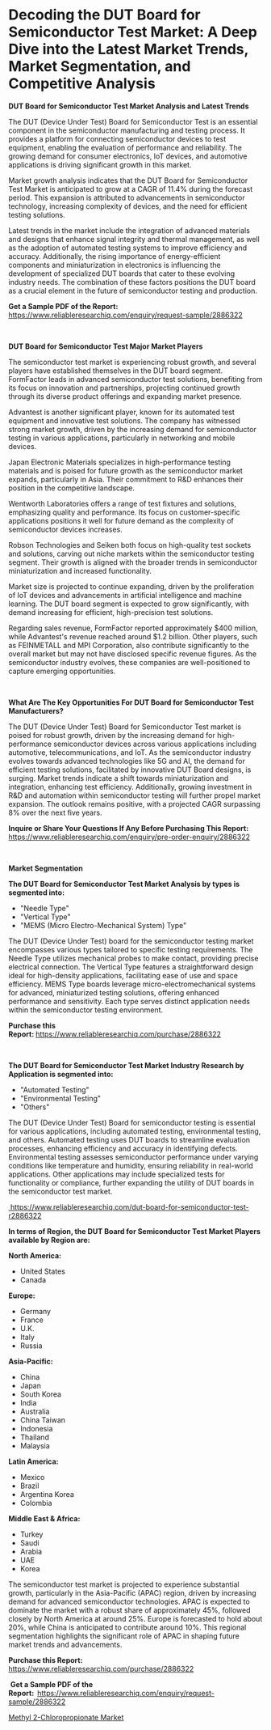 <p><h1>Decoding the DUT Board for Semiconductor Test Market: A Deep Dive into the Latest Market Trends, Market Segmentation, and Competitive Analysis</h1></p><p><strong>DUT Board for Semiconductor Test Market Analysis and Latest Trends</strong></p>
<p><p>The DUT (Device Under Test) Board for Semiconductor Test is an essential component in the semiconductor manufacturing and testing process. It provides a platform for connecting semiconductor devices to test equipment, enabling the evaluation of performance and reliability. The growing demand for consumer electronics, IoT devices, and automotive applications is driving significant growth in this market.</p><p>Market growth analysis indicates that the DUT Board for Semiconductor Test Market is anticipated to grow at a CAGR of 11.4% during the forecast period. This expansion is attributed to advancements in semiconductor technology, increasing complexity of devices, and the need for efficient testing solutions. </p><p>Latest trends in the market include the integration of advanced materials and designs that enhance signal integrity and thermal management, as well as the adoption of automated testing systems to improve efficiency and accuracy. Additionally, the rising importance of energy-efficient components and miniaturization in electronics is influencing the development of specialized DUT boards that cater to these evolving industry needs. The combination of these factors positions the DUT board as a crucial element in the future of semiconductor testing and production.</p></p>
<p><strong>Get a Sample PDF of the Report:&nbsp;</strong> <a href="https://www.reliableresearchiq.com/enquiry/request-sample/2886322?utm_campaign=2455&utm_medium=2&utm_source=Github&utm_content=ia&utm_term=13032025&utm_id=dut-board-for-semiconductor-test">https://www.reliableresearchiq.com/enquiry/request-sample/2886322</a></p>
<p>&nbsp;</p>
<p><strong>DUT Board for Semiconductor Test Major Market Players</strong></p>
<p><p>The semiconductor test market is experiencing robust growth, and several players have established themselves in the DUT board segment. FormFactor leads in advanced semiconductor test solutions, benefiting from its focus on innovation and partnerships, projecting continued growth through its diverse product offerings and expanding market presence.</p><p>Advantest is another significant player, known for its automated test equipment and innovative test solutions. The company has witnessed strong market growth, driven by the increasing demand for semiconductor testing in various applications, particularly in networking and mobile devices.</p><p>Japan Electronic Materials specializes in high-performance testing materials and is poised for future growth as the semiconductor market expands, particularly in Asia. Their commitment to R&D enhances their position in the competitive landscape.</p><p>Wentworth Laboratories offers a range of test fixtures and solutions, emphasizing quality and performance. Its focus on customer-specific applications positions it well for future demand as the complexity of semiconductor devices increases.</p><p>Robson Technologies and Seiken both focus on high-quality test sockets and solutions, carving out niche markets within the semiconductor testing segment. Their growth is aligned with the broader trends in semiconductor miniaturization and increased functionality.</p><p>Market size is projected to continue expanding, driven by the proliferation of IoT devices and advancements in artificial intelligence and machine learning. The DUT board segment is expected to grow significantly, with demand increasing for efficient, high-precision test solutions.</p><p>Regarding sales revenue, FormFactor reported approximately $400 million, while Advantest's revenue reached around $1.2 billion. Other players, such as FEINMETALL and MPI Corporation, also contribute significantly to the overall market but may not have disclosed specific revenue figures. As the semiconductor industry evolves, these companies are well-positioned to capture emerging opportunities.</p></p>
<p>&nbsp;</p>
<p><strong>What Are The Key Opportunities For DUT Board for Semiconductor Test Manufacturers?</strong></p>
<p><p>The DUT (Device Under Test) Board for Semiconductor Test market is poised for robust growth, driven by the increasing demand for high-performance semiconductor devices across various applications including automotive, telecommunications, and IoT. As the semiconductor industry evolves towards advanced technologies like 5G and AI, the demand for efficient testing solutions, facilitated by innovative DUT Board designs, is surging. Market trends indicate a shift towards miniaturization and integration, enhancing test efficiency. Additionally, growing investment in R&D and automation within semiconductor testing will further propel market expansion. The outlook remains positive, with a projected CAGR surpassing 8% over the next five years.</p></p>
<p><strong>Inquire or Share Your Questions If Any Before Purchasing This Report:</strong> <a href="https://www.reliableresearchiq.com/enquiry/pre-order-enquiry/2886322?utm_campaign=2455&utm_medium=2&utm_source=Github&utm_content=ia&utm_term=13032025&utm_id=dut-board-for-semiconductor-test">https://www.reliableresearchiq.com/enquiry/pre-order-enquiry/2886322</a></p>
<p>&nbsp;</p>
<p><strong>Market Segmentation</strong></p>
<p><strong>The DUT Board for Semiconductor Test Market Analysis by types is segmented into:</strong></p>
<p><ul><li>"Needle Type"</li><li>"Vertical Type"</li><li>"MEMS (Micro Electro-Mechanical System) Type"</li></ul></p>
<p><p>The DUT (Device Under Test) board for the semiconductor testing market encompasses various types tailored to specific testing requirements. The Needle Type utilizes mechanical probes to make contact, providing precise electrical connection. The Vertical Type features a straightforward design ideal for high-density applications, facilitating ease of use and space efficiency. MEMS Type boards leverage micro-electromechanical systems for advanced, miniaturized testing solutions, offering enhanced performance and sensitivity. Each type serves distinct application needs within the semiconductor testing environment.</p></p>
<p><strong>Purchase this Report:&nbsp;</strong><a href="https://www.reliableresearchiq.com/purchase/2886322?utm_campaign=2455&utm_medium=2&utm_source=Github&utm_content=ia&utm_term=13032025&utm_id=dut-board-for-semiconductor-test">https://www.reliableresearchiq.com/purchase/2886322</a></p>
<p>&nbsp;</p>
<p><strong>The DUT Board for Semiconductor Test Market Industry Research by Application is segmented into:</strong></p>
<p><ul><li>"Automated Testing"</li><li>"Environmental Testing"</li><li>"Others"</li></ul></p>
<p><p>The DUT (Device Under Test) Board for semiconductor testing is essential for various applications, including automated testing, environmental testing, and others. Automated testing uses DUT boards to streamline evaluation processes, enhancing efficiency and accuracy in identifying defects. Environmental testing assesses semiconductor performance under varying conditions like temperature and humidity, ensuring reliability in real-world applications. Other applications may include specialized tests for functionality or compliance, further expanding the utility of DUT boards in the semiconductor test market.</p></p>
<p><a href="https://www.reliableresearchiq.com/dut-board-for-semiconductor-test-r2886322?utm_campaign=2455&utm_medium=2&utm_source=Github&utm_content=ia&utm_term=13032025&utm_id=dut-board-for-semiconductor-test">&nbsp;https://www.reliableresearchiq.com/dut-board-for-semiconductor-test-r2886322</a></p>
<p><strong>In terms of Region, the DUT Board for Semiconductor Test Market Players available by Region are:</strong></p>
<p>
    <p> <strong> North America: </strong>
        <ul>
            <li>United States</li>
            <li>Canada</li>
        </ul>
        </p> 
    <p> <strong> Europe: </strong>
        <ul>
            <li>Germany</li>
            <li>France</li>
            <li>U.K.</li>
            <li>Italy</li>
            <li>Russia</li>
        </ul>
        </p> 
    <p> <strong> Asia-Pacific: </strong>
        <ul>
            <li>China</li>
            <li>Japan</li>
            <li>South Korea</li>
            <li>India</li>
            <li>Australia</li>
            <li>China Taiwan</li>
            <li>Indonesia</li>
            <li>Thailand</li>
            <li>Malaysia</li>
        </ul>
        </p> 
    <p> <strong> Latin America: </strong>
        <ul>
            <li>Mexico</li>
            <li>Brazil</li>
            <li>Argentina Korea</li>
            <li>Colombia</li>
        </ul>
        </p> 
    <p> <strong> Middle East & Africa: </strong>
        <ul>
            <li>Turkey</li>
            <li>Saudi</li>
            <li>Arabia</li>
            <li>UAE</li>
            <li>Korea</li>
        </ul>
    </p>
    </p>
<p><p>The semiconductor test market is projected to experience substantial growth, particularly in the Asia-Pacific (APAC) region, driven by increasing demand for advanced semiconductor technologies. APAC is expected to dominate the market with a robust share of approximately 45%, followed closely by North America at around 25%. Europe is forecasted to hold about 20%, while China is anticipated to contribute around 10%. This regional segmentation highlights the significant role of APAC in shaping future market trends and advancements.</p></p>
<p><strong>Purchase this Report: </strong><a href="https://www.reliableresearchiq.com/purchase/2886322?utm_campaign=2455&utm_medium=2&utm_source=Github&utm_content=ia&utm_term=13032025&utm_id=dut-board-for-semiconductor-test">https://www.reliableresearchiq.com/purchase/2886322</a></p>
<p>&nbsp;<strong>Get a Sample PDF of the Report:&nbsp;&nbsp;</strong><a href="https://www.reliableresearchiq.com/enquiry/request-sample/2886322?utm_campaign=2455&utm_medium=2&utm_source=Github&utm_content=ia&utm_term=13032025&utm_id=dut-board-for-semiconductor-test">https://www.reliableresearchiq.com/enquiry/request-sample/2886322</a></p>
<p><strong></strong></p>
<p><p><a href="https://github.com/AlisaRowe24/Market-Research-Report-List-1/blob/main/methyl-2-chloropropionate-market.md?utm_campaign=2455&utm_medium=2&utm_source=Github&utm_content=ia&utm_term=13032025&utm_id=dut-board-for-semiconductor-test">Methyl 2-Chloropropionate Market</a></p></p>